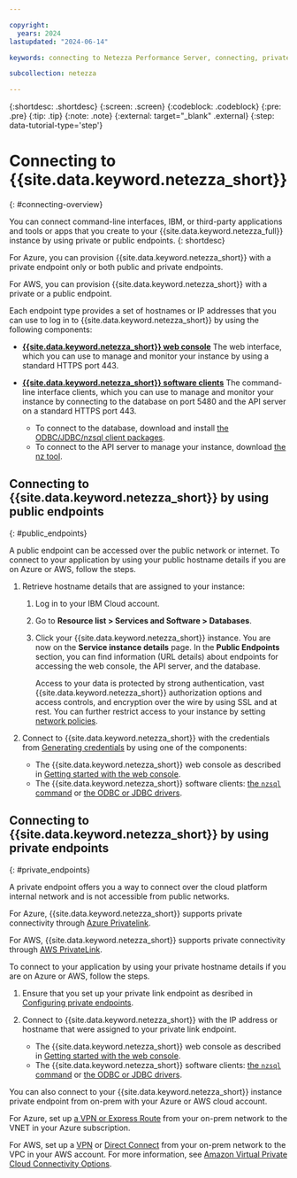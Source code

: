 ```yaml
---

copyright:
  years: 2024
lastupdated: "2024-06-14"

keywords: connecting to Netezza Performance Server, connecting, private endpoint, public endpoint, public and private endpoints, web console,

subcollection: netezza

---
```


{:shortdesc: .shortdesc}
{:screen: .screen}
{:codeblock: .codeblock}
{:pre: .pre}
{:tip: .tip}
{:note: .note}
{:external: target="_blank" .external}
{:step: data-tutorial-type='step'}

# Connecting to {{site.data.keyword.netezza_short}}
{: #connecting-overview}

You can connect command-line interfaces, IBM, or third-party applications and tools or apps that you create to your {{site.data.keyword.netezza_full}} instance by using private or public endpoints.
{: shortdesc}

For Azure, you can provision {{site.data.keyword.netezza_short}} with a private endpoint only or both public and private endpoints.

For AWS, you can provision {{site.data.keyword.netezza_short}} with a private or a public endpoint.

Each endpoint type provides a set of hostnames or IP addresses that you can use to log in to {{site.data.keyword.netezza_short}} by using the following components:

- **[{{site.data.keyword.netezza_short}} web console](/docs/netezza?topic=netezza-getstarted-console)**
   The web interface, which you can use to manage and monitor your instance by using a standard HTTPS port 443.

- **[{{site.data.keyword.netezza_short}} software clients](https://www.ibm.com/docs/en/netezza?topic=dls-installing-uninstalling-client-tools-software-2)**
   The command-line interface clients, which you can use to manage and monitor your instance by connecting to the database on port 5480 and the API server on a standard HTTPS port 443.

   - To connect to the database, download and install [the ODBC/JDBC/nzsql client packages](https://www.ibm.com/docs/en/netezza?topic=dls-installing-uninstalling-client-tools-software-2).
   - To connect to the API server to manage your instance, download [the nz tool](/docs/netezza?topic=netezza-nztool).

## Connecting to {{site.data.keyword.netezza_short}} by using public endpoints
{: #public_endpoints}

A public endpoint can be accessed over the public network or internet.
To connect to your application by using your public hostname details if you are on Azure or AWS, follow the steps.

1. Retrieve hostname details that are assigned to your instance:

   1. Log in to your IBM Cloud account.
   1. Go to **Resource list > Services and Software > Databases**.
   1. Click your {{site.data.keyword.netezza_short}} instance.
      You are now on the **Service instance details** page. In the **Public Endpoints** section, you can find information (URL details) about endpoints for accessing the web console, the API server, and the database.

      Access to your data is protected by strong authentication, vast {{site.data.keyword.netezza_short}} authorization options and access controls, and encryption over the wire by using SSL and at rest. You can further restrict access to your instance by setting [network policies](/docs/netezza?topic=netezza-network-policies).

1. Connect to {{site.data.keyword.netezza_short}} with the credentials from [Generating credentials](/docs/netezza?topic=netezza-getstarted#viewing_credentials) by using one of the components:

   - The {{site.data.keyword.netezza_short}} web console as described in [Getting started with the web console](/docs/netezza?topic=netezza-getstarted-console).
   - The {{site.data.keyword.netezza_short}} software clients: [the `nzsql` command](https://www.ibm.com/docs/en/netezza?topic=anpssbun-log-2) or [the ODBC or JDBC drivers](https://www.ibm.com/docs/en/netezza?topic=dls-overview-odbc-jdbc-ole-db-net-go-driver-3).


## Connecting to {{site.data.keyword.netezza_short}} by using private endpoints
{: #private_endpoints}

A private endpoint offers you a way to connect over the cloud platform internal network and is not accessible from public networks.

For Azure, {{site.data.keyword.netezza_short}} supports private connectivity through [Azure Privatelink](https://azure.microsoft.com/en-us/pricing/details/private-link/#overview).

For AWS, {{site.data.keyword.netezza_short}} supports private connectivity through [AWS PrivateLink](https://docs.aws.amazon.com/vpc/latest/privatelink/what-is-privatelink.html).

To connect to your application by using your private hostname details if you are on Azure or AWS, follow the steps.

1. Ensure that you set up your private link endpoint as desribed in [Configuring private endpoints](/docs/netezza?topic=netezza-creating-private-endpoints).
1. Connect to {{site.data.keyword.netezza_short}} with the IP address or hostname that were assigned to your private link endpoint.

   - The {{site.data.keyword.netezza_short}} web console as described in [Getting started with the web console](/docs/netezza?topic=netezza-getstarted-console).
   - The {{site.data.keyword.netezza_short}} software clients: [the `nzsql` command](https://www.ibm.com/docs/en/netezza?topic=anpssbun-log-2) or [the ODBC or JDBC drivers](https://www.ibm.com/docs/en/netezza?topic=dls-overview-odbc-jdbc-ole-db-net-go-driver-3).


You can also connect to your {{site.data.keyword.netezza_short}} instance private endpoint from on-prem with your Azure or AWS cloud account.

For Azure, set up [a VPN or Express Route](https://learn.microsoft.com/en-us/azure/architecture/reference-architectures/hybrid-networking/) from your on-prem network to the VNET in your Azure subscription.

For AWS, set up a [VPN](https://aws.amazon.com/vpn/) or [Direct Connect](https://aws.amazon.com/directconnect/) from your on-prem network to the VPC in your AWS account. For more information, see [Amazon Virtual Private Cloud Connectivity Options](https://docs.aws.amazon.com/whitepapers/latest/aws-vpc-connectivity-options/introduction.html).
